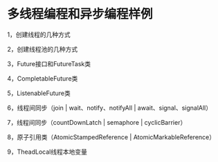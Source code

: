 # 多线程编程和异步编程样例

1，创建线程的几种方式

2，创建线程池的几种方式

3，Future接口和FutureTask类

4，CompletableFuture类

5，ListenableFuture类

6，线程间同步（join | wait、notify、notifyAll | await、signal、signalAll）

7，线程间同步（countDownLatch | semaphore | cyclicBarrier）

8，原子引用类（AtomicStampedReference | AtomicMarkableReference）

9，TheadLocal线程本地变量

